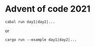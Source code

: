 # Advent of code 2021

```
cabal run day1|day2|...
```

or

```
cargo run --example day1|day2|...
```
